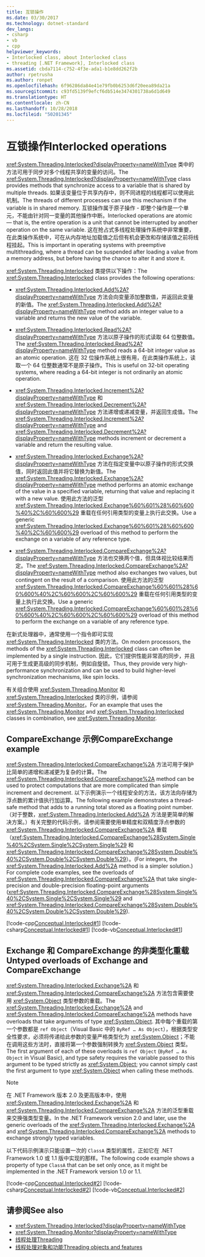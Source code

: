 ```yaml
---
title: 互锁操作
ms.date: 03/30/2017
ms.technology: dotnet-standard
dev_langs:
- csharp
- vb
- cpp
helpviewer_keywords:
- Interlocked class, about Interlocked class
- threading [.NET Framework], Interlocked class
ms.assetid: cbda7114-c752-4f3e-ada1-b1e8dd262f2b
author: rpetrusha
ms.author: ronpet
ms.openlocfilehash: 6f96286da84e41e79fb0b6253d6f20eea89da21a
ms.sourcegitcommit: c93fd5139f9efcf6db514e3474301738a6d1d649
ms.translationtype: HT
ms.contentlocale: zh-CN
ms.lasthandoff: 10/28/2018
ms.locfileid: "50201345"
---
```

# <a name="interlocked-operations"></a><span data-ttu-id="860fd-102">互锁操作</span><span class="sxs-lookup"><span data-stu-id="860fd-102">Interlocked operations</span></span>

<span data-ttu-id="860fd-103"><xref:System.Threading.Interlocked?displayProperty=nameWithType> 类中的方法可用于同步对多个线程共享的变量的访问。</span><span class="sxs-lookup"><span data-stu-id="860fd-103">The <xref:System.Threading.Interlocked?displayProperty=nameWithType> class provides methods that synchronize access to a variable that is shared by multiple threads.</span></span> <span data-ttu-id="860fd-104">如果该变量位于共享内存中，则不同进程的线程都可以使用此机制。</span><span class="sxs-lookup"><span data-stu-id="860fd-104">The threads of different processes can use this mechanism if the variable is in shared memory.</span></span> <span data-ttu-id="860fd-105">互锁操作属于原子操作 - 即整个操作是一个单元，不能由针对同一变量的其他操作中断。</span><span class="sxs-lookup"><span data-stu-id="860fd-105">Interlocked operations are atomic — that is, the entire operation is a unit that cannot be interrupted by another operation on the same variable.</span></span> <span data-ttu-id="860fd-106">这在抢占式多线程处理操作系统中非常重要，在此类操作系统中，可在从内存地址加载值之后但有机会更改和存储该值之前将线程挂起。</span><span class="sxs-lookup"><span data-stu-id="860fd-106">This is important in operating systems with preemptive multithreading, where a thread can be suspended after loading a value from a memory address, but before having the chance to alter it and store it.</span></span>  
  
 <span data-ttu-id="860fd-107"><xref:System.Threading.Interlocked> 类提供以下操作：</span><span class="sxs-lookup"><span data-stu-id="860fd-107">The <xref:System.Threading.Interlocked> class provides the following operations:</span></span>  
  
-   <span data-ttu-id="860fd-108"><xref:System.Threading.Interlocked.Add%2A?displayProperty=nameWithType> 方法会向变量添加整数值，并返回此变量的新值。</span><span class="sxs-lookup"><span data-stu-id="860fd-108">The <xref:System.Threading.Interlocked.Add%2A?displayProperty=nameWithType> method adds an integer value to a variable and returns the new value of the variable.</span></span>  
  
-   <span data-ttu-id="860fd-109"><xref:System.Threading.Interlocked.Read%2A?displayProperty=nameWithType> 方法以原子操作的形式读取 64 位整数值。</span><span class="sxs-lookup"><span data-stu-id="860fd-109">The <xref:System.Threading.Interlocked.Read%2A?displayProperty=nameWithType> method reads a 64-bit integer value as an atomic operation.</span></span> <span data-ttu-id="860fd-110">这在 32 位操作系统上很有用，在此类操作系统上，读取一个 64 位整数通常不是原子操作。</span><span class="sxs-lookup"><span data-stu-id="860fd-110">This is useful on 32-bit operating systems, where reading a 64-bit integer is not ordinarily an atomic operation.</span></span>  
  
-   <span data-ttu-id="860fd-111"><xref:System.Threading.Interlocked.Increment%2A?displayProperty=nameWithType> 和 <xref:System.Threading.Interlocked.Decrement%2A?displayProperty=nameWithType> 方法递增或递减变量，并返回生成值。</span><span class="sxs-lookup"><span data-stu-id="860fd-111">The <xref:System.Threading.Interlocked.Increment%2A?displayProperty=nameWithType> and <xref:System.Threading.Interlocked.Decrement%2A?displayProperty=nameWithType> methods increment or decrement a variable and return the resulting value.</span></span>  
  
-   <span data-ttu-id="860fd-112"><xref:System.Threading.Interlocked.Exchange%2A?displayProperty=nameWithType> 方法在指定变量中以原子操作的形式交换值，同时返回此值并将它替换为新值。</span><span class="sxs-lookup"><span data-stu-id="860fd-112">The <xref:System.Threading.Interlocked.Exchange%2A?displayProperty=nameWithType> method performs an atomic exchange of the value in a specified variable, returning that value and replacing it with a new value.</span></span> <span data-ttu-id="860fd-113">使用此方法的泛型 <xref:System.Threading.Interlocked.Exchange%60%601%28%60%600%40%2C%60%600%29> 重载在任何引用类型的变量上执行此交换。</span><span class="sxs-lookup"><span data-stu-id="860fd-113">Use a generic <xref:System.Threading.Interlocked.Exchange%60%601%28%60%600%40%2C%60%600%29> overload of this method to perform the exchange on a variable of any reference type.</span></span>  
  
-   <span data-ttu-id="860fd-114"><xref:System.Threading.Interlocked.CompareExchange%2A?displayProperty=nameWithType> 方法也交换两个值，但具体视比较结果而定。</span><span class="sxs-lookup"><span data-stu-id="860fd-114">The <xref:System.Threading.Interlocked.CompareExchange%2A?displayProperty=nameWithType> method also exchanges two values, but contingent on the result of a comparison.</span></span> <span data-ttu-id="860fd-115">使用此方法的泛型 <xref:System.Threading.Interlocked.CompareExchange%60%601%28%60%600%40%2C%60%600%2C%60%600%29> 重载在任何引用类型的变量上执行此交换。</span><span class="sxs-lookup"><span data-stu-id="860fd-115">Use a generic <xref:System.Threading.Interlocked.CompareExchange%60%601%28%60%600%40%2C%60%600%2C%60%600%29> overload of this method to perform the exchange on a variable of any reference type.</span></span>  
  
 <span data-ttu-id="860fd-116">在新式处理器中，通常使用一个指令即可实现 <xref:System.Threading.Interlocked> 类的方法。</span><span class="sxs-lookup"><span data-stu-id="860fd-116">On modern processors, the methods of the <xref:System.Threading.Interlocked> class can often be implemented by a single instruction.</span></span> <span data-ttu-id="860fd-117">因此，它们提供性能非常高的同步，并且可用于生成更高级的同步机制，例如自旋锁。</span><span class="sxs-lookup"><span data-stu-id="860fd-117">Thus, they provide very high-performance synchronization and can be used to build higher-level synchronization mechanisms, like spin locks.</span></span>  
  
 <span data-ttu-id="860fd-118">有关组合使用 <xref:System.Threading.Monitor> 和 <xref:System.Threading.Interlocked> 类的示例，请参阅 <xref:System.Threading.Monitor>。</span><span class="sxs-lookup"><span data-stu-id="860fd-118">For an example that uses the <xref:System.Threading.Monitor> and <xref:System.Threading.Interlocked> classes in combination, see <xref:System.Threading.Monitor>.</span></span>  
  
## <a name="compareexchange-example"></a><span data-ttu-id="860fd-119">CompareExchange 示例</span><span class="sxs-lookup"><span data-stu-id="860fd-119">CompareExchange example</span></span>

 <span data-ttu-id="860fd-120"><xref:System.Threading.Interlocked.CompareExchange%2A> 方法可用于保护比简单的递增和递减更为复杂的计算。</span><span class="sxs-lookup"><span data-stu-id="860fd-120">The <xref:System.Threading.Interlocked.CompareExchange%2A> method can be used to protect computations that are more complicated than simple increment and decrement.</span></span> <span data-ttu-id="860fd-121">以下示例演示一个线程安全的方法，该方法向存储为浮点数的累计值执行加运算。</span><span class="sxs-lookup"><span data-stu-id="860fd-121">The following example demonstrates a thread-safe method that adds to a running total stored as a floating point number.</span></span> <span data-ttu-id="860fd-122">（对于整数，<xref:System.Threading.Interlocked.Add%2A> 方法是更简单的解决方案。）有关完整的代码示例，请参阅需要使用单精度和双精度浮点参数的 <xref:System.Threading.Interlocked.CompareExchange%2A> 重载（<xref:System.Threading.Interlocked.CompareExchange%28System.Single%40%2CSystem.Single%2CSystem.Single%29> 和 <xref:System.Threading.Interlocked.CompareExchange%28System.Double%40%2CSystem.Double%2CSystem.Double%29>）。</span><span class="sxs-lookup"><span data-stu-id="860fd-122">(For integers, the <xref:System.Threading.Interlocked.Add%2A> method is a simpler solution.) For complete code examples, see the overloads of <xref:System.Threading.Interlocked.CompareExchange%2A> that take single-precision and double-precision floating-point arguments (<xref:System.Threading.Interlocked.CompareExchange%28System.Single%40%2CSystem.Single%2CSystem.Single%29> and <xref:System.Threading.Interlocked.CompareExchange%28System.Double%40%2CSystem.Double%2CSystem.Double%29>).</span></span>  
  
 [!code-cpp[Conceptual.Interlocked#1](../../../samples/snippets/cpp/VS_Snippets_CLR/conceptual.interlocked/cpp/source1.cpp#1)]
 [!code-csharp[Conceptual.Interlocked#1](../../../samples/snippets/csharp/VS_Snippets_CLR/conceptual.interlocked/cs/source1.cs#1)]
 [!code-vb[Conceptual.Interlocked#1](../../../samples/snippets/visualbasic/VS_Snippets_CLR/conceptual.interlocked/vb/source1.vb#1)]  
  
## <a name="untyped-overloads-of-exchange-and-compareexchange"></a><span data-ttu-id="860fd-123">Exchange 和 CompareExchange 的非类型化重载</span><span class="sxs-lookup"><span data-stu-id="860fd-123">Untyped overloads of Exchange and CompareExchange</span></span>

 <span data-ttu-id="860fd-124"><xref:System.Threading.Interlocked.Exchange%2A> 和 <xref:System.Threading.Interlocked.CompareExchange%2A> 方法包含需要使用 <xref:System.Object> 类型参数的重载。</span><span class="sxs-lookup"><span data-stu-id="860fd-124">The <xref:System.Threading.Interlocked.Exchange%2A> and <xref:System.Threading.Interlocked.CompareExchange%2A> methods have overloads that take arguments of type <xref:System.Object>.</span></span> <span data-ttu-id="860fd-125">其中每个重载的第一个参数都是 `ref Object`（Visual Basic 中的 `ByRef … As Object`），根据类型安全性要求，必须将传递给此参数的变量严格类型化为 <xref:System.Object>；不能在调用这些方法时，直接将第一个参数强制转换为 <xref:System.Object> 类型。</span><span class="sxs-lookup"><span data-stu-id="860fd-125">The first argument of each of these overloads is `ref Object` (`ByRef … As Object` in Visual Basic), and type safety requires the variable passed to this argument to be typed strictly as <xref:System.Object>; you cannot simply cast the first argument to type <xref:System.Object> when calling these methods.</span></span>  
  
> [!NOTE]
>  <span data-ttu-id="860fd-126">在 .NET Framework 版本 2.0 及更高版本中，使用 <xref:System.Threading.Interlocked.Exchange%2A> 和 <xref:System.Threading.Interlocked.CompareExchange%2A> 方法的泛型重载来交换强类型变量。</span><span class="sxs-lookup"><span data-stu-id="860fd-126">In the .NET Framework version 2.0 and later, use the generic overloads of the <xref:System.Threading.Interlocked.Exchange%2A> and <xref:System.Threading.Interlocked.CompareExchange%2A> methods to exchange strongly typed variables.</span></span>  
  
 <span data-ttu-id="860fd-127">以下代码示例演示只能设置一次的 `ClassA` 类型的属性，正如它在 .NET Framework 1.0 或 1.1 版中实现的那样。</span><span class="sxs-lookup"><span data-stu-id="860fd-127">The following code example shows a property of type `ClassA` that can be set only once, as it might be implemented in the .NET Framework version 1.0 or 1.1.</span></span>  
  
 [!code-cpp[Conceptual.Interlocked#2](../../../samples/snippets/cpp/VS_Snippets_CLR/conceptual.interlocked/cpp/source2.cpp#2)]
 [!code-csharp[Conceptual.Interlocked#2](../../../samples/snippets/csharp/VS_Snippets_CLR/conceptual.interlocked/cs/source2.cs#2)]
 [!code-vb[Conceptual.Interlocked#2](../../../samples/snippets/visualbasic/VS_Snippets_CLR/conceptual.interlocked/vb/source2.vb#2)]  
  
## <a name="see-also"></a><span data-ttu-id="860fd-128">请参阅</span><span class="sxs-lookup"><span data-stu-id="860fd-128">See also</span></span>

- <xref:System.Threading.Interlocked?displayProperty=nameWithType>  
- <xref:System.Threading.Monitor?displayProperty=nameWithType>  
- [<span data-ttu-id="860fd-129">线程处理</span><span class="sxs-lookup"><span data-stu-id="860fd-129">Threading</span></span>](index.md)  
- [<span data-ttu-id="860fd-130">线程处理对象和功能</span><span class="sxs-lookup"><span data-stu-id="860fd-130">Threading objects and features</span></span>](threading-objects-and-features.md)

